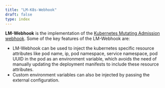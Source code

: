 ```yaml
---
title: "LM-K8s-Webhook"
draft: false
type: index
---
```



**LM-Webhook** is the implementation of the [Kubernetes Mutating Admission webhook](https://kubernetes.io/docs/reference/access-authn-authz/extensible-admission-controllers/). Some of the key features of the LM-Webhook are:

- LM-Webhook can be used to inject the kubernetes specific resource attributes like pod name, ip, pod namespace, service namespace, pod UUID in the pod as an environment variable, which avoids the need of manually updating the deployment manifests to include these resource attributes. 
- Custom environment variables can also be injected by passing the external configuration.